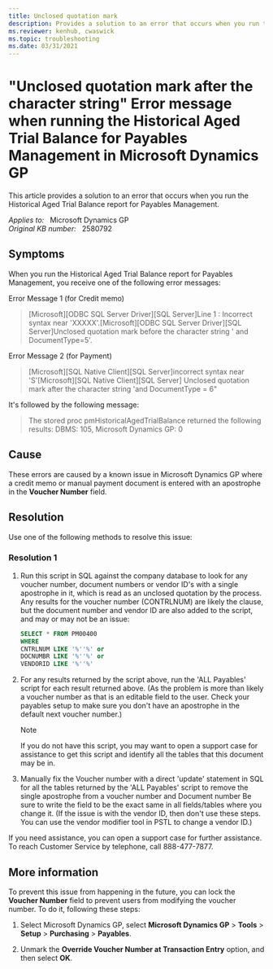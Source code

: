 ```yaml
---
title: Unclosed quotation mark
description: Provides a solution to an error that occurs when you run the Historical Aged Trial Balance report for Payables Management.
ms.reviewer: kenhub, cwaswick
ms.topic: troubleshooting
ms.date: 03/31/2021
---
```

# "Unclosed quotation mark after the character string" Error message when running the Historical Aged Trial Balance for Payables Management in Microsoft Dynamics GP

This article provides a solution to an error that occurs when you run the Historical Aged Trial Balance report for Payables Management.

_Applies to:_ &nbsp; Microsoft Dynamics GP  
_Original KB number:_ &nbsp; 2580792

## Symptoms

When you run the Historical Aged Trial Balance report for Payables Management, you receive one of the following error messages:

Error Message 1 (for Credit memo)

> [Microsoft][ODBC SQL Server Driver][SQL Server]Line 1 : Incorrect syntax near 'XXXXX'.[Microsoft][ODBC SQL Server Driver][SQL Server]Unclosed quotation mark before the character string ' and DocumentType=5'.

Error Message 2 (for Payment)

> [Microsoft][SQL Native Client][SQL Server]incorrect syntax near 'S'[Microsoft][SQL Native Client][SQL Server] Unclosed quotation mark after the character string 'and DocumentType = 6"

It's followed by the following message:

> The stored proc pmHistoricalAgedTrialBalance returned the following results: DBMS: 105, Microsoft Dynamics GP: 0

## Cause

These errors are caused by a known issue in Microsoft Dynamics GP where a credit memo or manual payment document is entered with an apostrophe in the **Voucher Number** field.

## Resolution

Use one of the following methods to resolve this issue:

### Resolution 1

1. Run this script in SQL against the company database to look for any voucher number, document numbers or vendor ID's with a single apostrophe in it, which is read as an unclosed quotation by the process. Any results for the voucher number (CONTRLNUM) are likely the clause, but the document number and vendor ID are also added to the script, and may or may not be an issue:

    ```sql
    SELECT * FROM PM00400
    WHERE 
    CNTRLNUM LIKE '%''%' or 
    DOCNUMBR LIKE '%''%' or 
    VENDORID LIKE '%''%' 
    ```

2. For any results returned by the script above, run the 'ALL Payables' script for each result returned above. (As the problem is more than likely a voucher number as that is an editable field to the user. Check your payables setup to make sure you don't have an apostrophe in the default next voucher number.)

    > [!NOTE]
    > If you do not have this script, you may want to open a support case for assistance to get this script and identify all the tables that this document may be in.

3. Manually fix the Voucher number with a direct 'update' statement in SQL for all the tables returned by the 'ALL Payables' script to remove the single apostrophe from a voucher number and Document number Be sure to write the field to be the exact same in all fields/tables where you change it. (If the issue is with the vendor ID, then don't use these steps. You can use the vendor modifier tool in PSTL to change a vendor ID.)

If you need assistance, you can open a support case for further assistance. To reach Customer Service by telephone, call 888-477-7877.

## More information

To prevent this issue from happening in the future, you can lock the **Voucher Number** field to prevent users from modifying the voucher number. To do it, following these steps:

1. Select Microsoft Dynamics GP, select **Microsoft Dynamics GP** > **Tools** > **Setup** > **Purchasing** > **Payables**.

2. Unmark the **Override Voucher Number at Transaction Entry** option, and then select **OK**.
